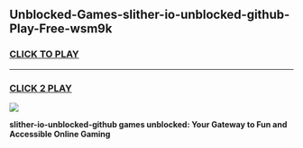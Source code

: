 
## Unblocked-Games-slither-io-unblocked-github-Play-Free-wsm9k
<h3>
<a href="https://premium76.site?title=slither-io-unblocked-github&ref=12A">CLICK TO PLAY</a></h3>
<hr>

<h3>
<a href="https://premium76.site?title=slither-io-unblocked-github&ref=12A">CLICK 2 PLAY</a>
  
</h3>

<a href="https://premium76.site?title=slither-io-unblocked-github&ref=12A"><img src="https://clearcache.store/games.png"></a>


**slither-io-unblocked-github games unblocked: Your Gateway to Fun and Accessible Online Gaming**
